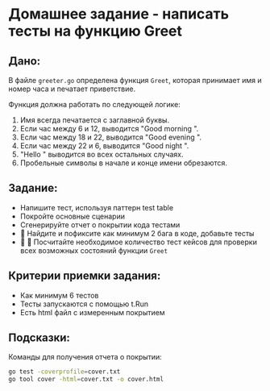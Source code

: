 # Домашнее задание - написать тесты на функцию Greet


## Дано:

В файле `greeter.go` определена функция `Greet`, которая принимает имя и номер часа и печатает приветствие.

Функция должна работать по следующей логике:

1. Имя всегда печатается с заглавной буквы.
2. Если час между 6 и 12, выводится "Good morning <name>".
3. Если час между 18 и 22, выводится "Good evening <name>".
4. Если час между 22 и 6, выводится "Good night <name>".
5. "Hello <name>" выводится во всех остальных случаях.
6. Пробельные символы в начале и конце имени обрезаются.


## Задание:

- Напишите тест, используя паттерн test table
- Покройте основные сценарии
- Сгенерируйте отчет о покрытии кода тестами
- :gem: Найдите и пофиксите как минимум 2 бага в коде, добавьте тесты
- :gem: :gem: Посчитайте необходимое количество тест кейсов для проверки всех возможных состояний функции `Greet`


## Критерии приемки задания:

- Как минимум 6 тестов
- Тесты запускаются с помощью t.Run
- Есть html файл с измеренным покрытием

## Подсказки:

Команды для получения отчета о покрытии:
```bash
go test -coverprofile=cover.txt
go tool cover -html=cover.txt -o cover.html
```

